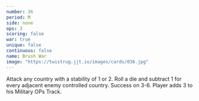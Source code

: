 ```yaml
---
number: 36
period: M
side: none
ops: 3
scoring: false
war: true
unique: false
continuous: false
name: Brush War
image: "https://twistrug.jjt.io/images/cards/036.jpg"
---
```

Attack any country with a stability of 1 or 2. Roll a die and subtract 1 for every adjacent enemy controlled country. Success on 3-6. Player adds 3 to his Military OPs Track.
